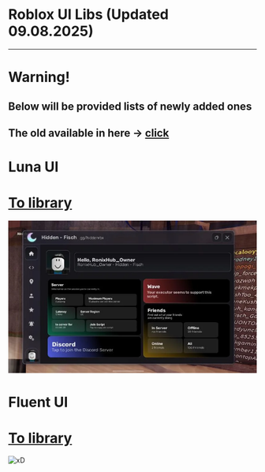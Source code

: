 # Roblox UI Libs (Updated 09.08.2025)
----------------------------
# Warning!
## Below will be provided lists of newly added ones
## The old available in here -> [click](https://github.com/ImInsane-1337/Roblox-UI/blob/main/READMEold.md)

# Luna UI
# [To library](https://github.com/ImInsane-1337/Roblox-UI/tree/main/!%20Luna%20UI)
![Luna](https://raw.githubusercontent.com/ImInsane-1337/Roblox-UI/refs/heads/images/can-yall-tell-what-ui-library-this-is-and-if-you-can-what-v0-332b6xe01fke1.webp)

# Fluent UI
# [To library](https://github.com/ImInsane-1337/Roblox-UI/tree/main/!%20Fluent)
![xD](https://scriptblox.com/images/script/1934611-1692224442842.webp)

